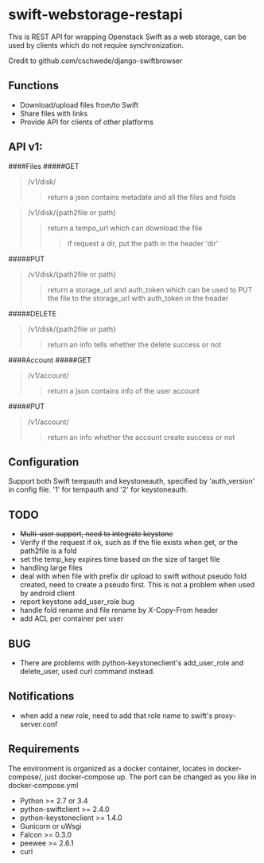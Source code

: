 swift-webstorage-restapi
================
This is REST API for wrapping Openstack Swift as a web storage, can be used by clients which do not require synchronization. 

Credit to github.com/cschwede/django-swiftbrowser


Functions
---------------
- Download/upload files from/to Swift
- Share files with links
- Provide API for clients of other platforms


API v1:
---------------

####Files
#####GET

> /v1/disk/
>> return a json contains metadate and all the files and folds

> /v1/disk/{path2file or path}
>> return a tempo_url which can download the file
>>> if request a dir, put the path in the header 'dir'

#####PUT

> /v1/disk/{path2file or path}
>> return a storage_url and auth_token which can be used to PUT the file to the storage_url with auth_token in the header

#####DELETE
> /v1/disk/{path2file or path}
>> return an info tells whether the delete success or not


####Account
#####GET
> /v1/account/
>> return a json contains info of the user account


#####PUT
> /v1/account/
>> return an info whether the account create success or not


Configuration
---------------
Support both Swift tempauth and keystoneauth, specified by 'auth_version' in config file. '1' for tempauth and '2' for keystoneauth.


TODO
---------------
- ~~Multi-user support, need to integrate keystone~~
- Verify if the request if ok, such as if the file exists when get,
	or the path2file is a fold
- set the temp_key expires time based on the size of target file
- handling large files 
- deal with when file with prefix dir upload to swift without pseudo fold created, need to create a pseudo first. This is not a problem when used by android client
- report keystone add_user_role bug
- handle fold rename and file rename by X-Copy-From header
- add ACL per container per user


BUG
---------------
- There are problems with python-keystoneclient's add_user_role and delete_user, used curl command instead.


Notifications
---------------
- when add a new role, need to add that role name to swift's proxy-server.conf


Requirements
---------------
The environment is organized as a docker container, locates in docker-compose/,
just docker-compose up. The port can be changed as you like in docker-compose.yml

- Python >= 2.7 or 3.4
- python-swiftclient >= 2.4.0
- python-keystoneclient >= 1.4.0
- Gunicorn or uWsgi
- Falcon >= 0.3.0
- peewee >= 2.6.1
- curl
